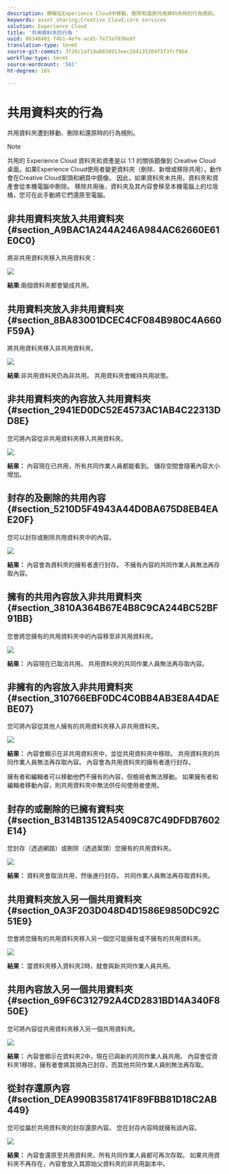 ```yaml
---
description: 瞭解在Experience Cloud中移動、刪除和還原共用資料夾時的行為規則。
keywords: asset sharing;Creative Cloud;core services
solution: Experience Cloud
title: '共用資料夾的行為 '
uuid: 86348401-f4b1-4efe-acd1-7e73a7030edf
translation-type: tm+mt
source-git-commit: 3f26c1af19a0838913eec2b4135304f5f3fcf0b4
workflow-type: tm+mt
source-wordcount: '561'
ht-degree: 16%

---
```



# 共用資料夾的行為

共用資料夾遭到移動、刪除和還原時的行為規則。

>[!NOTE]
>
>共用的 Experience Cloud 資料夾和資產是以 1:1 的關係鏡像到 Creative Cloud 桌面。如果Experience Cloud使用者變更資料夾（刪除、新增或移除共用），動作會在Creative Cloud案頭和網頁中鏡像。 因此，如果資料夾未共用，資料夾和資產會從本機電腦中刪除。 移除共用後，資料夾及其內容會移至本機電腦上的垃圾桶，您可在此手動將它們還原至電腦。

## 非共用資料夾放入共用資料夾 {#section_A9BAC1A244A246A984AC62660E61E0C0}

將非共用資料夾移入共用資料夾：

![](assets/01_assets_move.png)

**結果**:兩個資料夾都會變成共用。

## 共用資料夾放入非共用資料夾 {#section_8BA83001DCEC4CF084B980C4A660F59A}

將共用資料夾移入非共用資料夾。

![](assets/02_assets_move.png)

**結果**:非共用資料夾仍為非共用。 共用資料夾會維持共用狀態。

## 非共用資料夾的內容放入共用資料夾 {#section_2941ED0DC52E4573AC1AB4C22313DD8E}

您可將內容從非共用資料夾移入共用資料夾。

![](assets/03_assets_move.png)

**結果：** 內容現在已共用，所有共同作業人員都能看到。 儲存空間會隨著內容大小增加。

## 封存的及刪除的共用內容 {#section_5210D5F4943A44D0BA675D8EB4EAE20F}

您可以封存或刪除共用資料夾中的內容。

![](assets/04_assets_move.png)

**結果：** 內容會為資料夾的擁有者進行封存。 不擁有內容的共同作業人員無法再存取內容。

## 擁有的共用內容放入非共用資料夾 {#section_3810A364B67E4B8C9CA244BC52BF91BB}

您會將您擁有的共用資料夾中的內容移至非共用資料夾。

![](assets/05_assets_move.png)

**結果：** 內容現在已取消共用。 共用資料夾的共同作業人員無法再存取內容。

## 非擁有的內容放入非共用資料夾 {#section_310766EBF0DC4C0BB4AB3E8A4DAEBE07}

您可將內容從其他人擁有的共用資料夾移入非共用資料夾。

![](assets/06_assets_move.png)

**結果：** 內容會顯示在非共用資料夾中，並從共用資料夾中移除。 共用資料夾的共同作業人員無法再存取內容。 內容會為共用資料夾的擁有者進行封存。

擁有者和編輯者可以移動他們不擁有的內容，但檢視者無法移動。 如果擁有者和編輯者移動內容，則共用資料夾中無法供任何使用者使用。

## 封存的或刪除的已擁有資料夾 {#section_B314B13512A5409C87C49DFDB7602E14}

您封存（透過網路）或刪除（透過案頭）您擁有的共用資料夾。

![](assets/07_assets_move.png)

**結果：** 資料夾會取消共用，然後進行封存。 共同作業人員無法再存取資料夾。

## 共用資料夾放入另一個共用資料夾 {#section_0A3F203D048D4D1586E9850DC92C51E9}

您會將您擁有的共用資料夾移入另一個您可能擁有或不擁有的共用資料夾。

![](assets/09_assets_move.png)

**結果：** 當資料夾移入資料夾2時，就會與新共同作業人員共用。

## 共用內容放入另一個共用資料夾 {#section_69F6C312792A4CD2831BD14A340F850E}

您可將內容從共用資料夾移入另一個共用資料夾。

![](assets/11_assets_move.png)

**結果：** 內容會顯示在資料夾2中，現在已與新的共同作業人員共用。 內容會從資料夾1移除，擁有者會將其視為已封存，而其他共同作業人員則無法再存取。

## 從封存還原內容 {#section_DEA990B3581741F89FBB81D18C2AB449}

您可從屬於共用資料夾的封存還原內容。 您在封存內容時就擁有該內容。

![](assets/12_assets_move.png)

**結果：** 內容會還原至共用資料夾，所有共同作業人員都可再次存取。 如果共用資料夾不再存在，內容會放入其原始父資料夾的非共用副本中。
